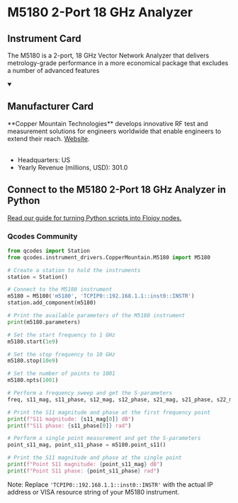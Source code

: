 
# M5180 2-Port 18 GHz Analyzer

## Instrument Card

The M5180 is a 2-port, 18 GHz Vector Network Analyzer that delivers metrology-grade performance in a more economical package that excludes a number of advanced features

<details open>
<summary><h2>Manufacturer Card</h2></summary>
**Copper Mountain Technologies** develops innovative RF test and measurement solutions for engineers worldwide that enable engineers to extend their reach. <a href=https://coppermountaintech.com/>Website</a>.
<br><br>
<ul>
  <li>Headquarters: US</li>
  <li>Yearly Revenue (millions, USD): 301.0</li>
</ul>
</details>

## Connect to the M5180 2-Port 18 GHz Analyzer in Python

[Read our guide for turning Python scripts into Flojoy nodes.](https://docs.flojoy.ai/custom-nodes/creating-custom-node/)


### Qcodes Community

```python
from qcodes import Station
from qcodes.instrument_drivers.CopperMountain.M5180 import M5180

# Create a station to hold the instruments
station = Station()

# Connect to the M5180 instrument
m5180 = M5180('m5180', 'TCPIP0::192.168.1.1::inst0::INSTR')
station.add_component(m5180)

# Print the available parameters of the M5180 instrument
print(m5180.parameters)

# Set the start frequency to 1 GHz
m5180.start(1e9)

# Set the stop frequency to 10 GHz
m5180.stop(10e9)

# Set the number of points to 1001
m5180.npts(1001)

# Perform a frequency sweep and get the S-parameters
freq, s11_mag, s11_phase, s12_mag, s12_phase, s21_mag, s21_phase, s22_mag, s22_phase = m5180.get_s()

# Print the S11 magnitude and phase at the first frequency point
print(f"S11 magnitude: {s11_mag[0]} dB")
print(f"S11 phase: {s11_phase[0]} rad")

# Perform a single point measurement and get the S-parameters
point_s11_mag, point_s11_phase = m5180.point_s11()

# Print the S11 magnitude and phase at the single point
print(f"Point S11 magnitude: {point_s11_mag} dB")
print(f"Point S11 phase: {point_s11_phase} rad")
```
Note: Replace `'TCPIP0::192.168.1.1::inst0::INSTR'` with the actual IP address or VISA resource string of your M5180 instrument.

